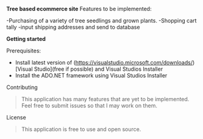**Tree based ecommerce site**
Features to be implemented:

-Purchasing of a variety of tree seedlings and grown plants.
-Shopping cart tally
-input shipping addresses and send to database

**Getting started**

Prerequisites:
- Install latest version of (https://visualstudio.microsoft.com/downloads/)[Visual Studio](free if possible) and Visual Studios Installer
- Install the ADO.NET framework using Visual Studios Installer

Contributing
  >This application has many features that are yet to be implemented. Feel free to submit issues   so that I may work on them.
  
License
  >This application is free to use and open source. 
